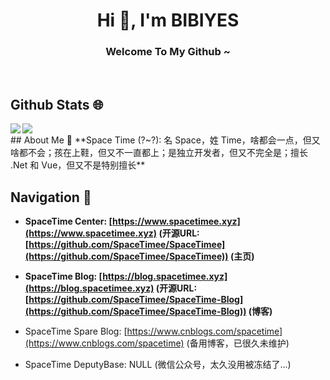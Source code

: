 <h1 align="center">Hi 👋, I'm BIBIYES</h1>
<h3 align="center">Welcome To My Github ~</h3>
</br>

## Github Stats 🌐
<img align="left" src="https://github-readme-stats.vercel.app/api?username=BIBIYES&include_all_commits=true&count_private=true&show_icons=true&icon_color=CE1D2D&text_color=718096&hide_border=true&hide_title=true" />
<img align="center" src="https://github-readme-stats.vercel.app/api/top-langs/?username=BIBIYES&card_width=230&layout=compact&langs_count=10&hide_border=true&hide=Assembly&custom_title=Most%20Used%20Languages%20~" />
</br>
## About Me 🤪
**Space Time (?~?): 名 Space，姓 Time，啥都会一点，但又啥都不会；孩在上鞋，但又不一直都上；是独立开发者，但又不完全是；擅长 .Net 和 Vue，但又不是特别擅长**

## Navigation 🧭
* **SpaceTime Center: [https://www.spacetimee.xyz](https://www.spacetimee.xyz) (开源URL: [https://github.com/SpaceTimee/SpaceTimee](https://github.com/SpaceTimee/SpaceTimee)) (主页)**

* **SpaceTime Blog: [https://blog.spacetimee.xyz](https://blog.spacetimee.xyz) (开源URL: [https://github.com/SpaceTimee/SpaceTime-Blog](https://github.com/SpaceTimee/SpaceTime-Blog)) (博客)**

* SpaceTime Spare Blog: [https://www.cnblogs.com/spacetime](https://www.cnblogs.com/spacetime) (备用博客，已很久未维护)

* SpaceTime DeputyBase: NULL (微信公众号，太久没用被冻结了...)

